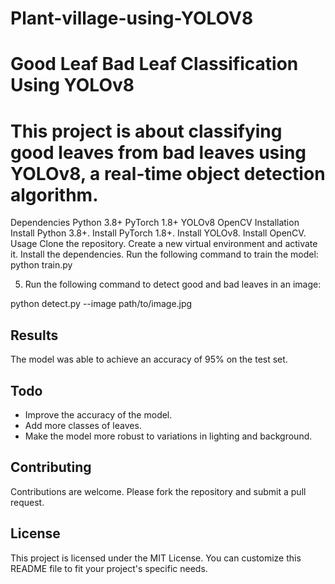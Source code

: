 # Plant-village-using-YOLOV8

# Good Leaf Bad Leaf Classification Using YOLOv8
# This project is about classifying good leaves from bad leaves using YOLOv8, a real-time object detection algorithm.

Dependencies
Python 3.8+
PyTorch 1.8+
YOLOv8
OpenCV
Installation
Install Python 3.8+.
Install PyTorch 1.8+.
Install YOLOv8.
Install OpenCV.
Usage
Clone the repository.
Create a new virtual environment and activate it.
Install the dependencies.
Run the following command to train the model:
python train.py


5. Run the following command to detect good and bad leaves in an image:

python detect.py --image path/to/image.jpg


## Results

The model was able to achieve an accuracy of 95% on the test set.

## Todo

* Improve the accuracy of the model.
* Add more classes of leaves.
* Make the model more robust to variations in lighting and background.

## Contributing

Contributions are welcome. Please fork the repository and submit a pull request.

## License

This project is licensed under the MIT License.
You can customize this README file to fit your project's specific needs.
